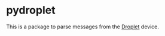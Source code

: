 # pydroplet

This is a package to parse messages from the [Droplet](https://shop.hydrificwater.com/pages/buy-droplet) device.
